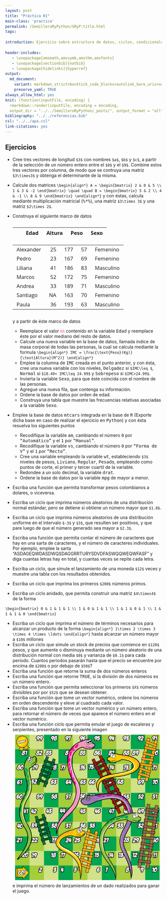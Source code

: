 ```yaml
---
layout: post
title: "Práctica 01"
main-class: 'practica'
permalink: /SemilleroRyPython/SRyP:title.html
tags:

introduction: Ejercicio sobre estructura de datos, ciclos, condicionales y funciones.
              
header-includes:
   - \usepackage{amsmath,amssymb,amsthm,amsfonts}
   - \usepackage[sectionbib]{natbib}
   - \usepackage[hidelinks]{hyperref}
output:
  md_document:
    variant: markdown_strict+backtick_code_blocks+autolink_bare_uris+ascii_identifiers+tex_math_single_backslash
    preserve_yaml: TRUE
always_allow_html: yes   
knit: (function(inputFile, encoding) {
  rmarkdown::render(inputFile, encoding = encoding,
  output_dir = "../../SemilleroRyPython/_posts/", output_format = "all"  ) })
bibliography: "../../referencias.bib"
csl: "../../apa.csl"
link-citations: yes
---
```








Ejercicios
----------

-   Cree tres vectores de longitud `$3$` con nombres `$a$`, `$b$` y
    `$c$`, a partir de la selección de un número entero entre el `$0$` y
    el `$9$`. Combine estos tres vectores por columna, de modo que se
    contruya una matriz `$3\times3$` y obtenga el determinante de la
    misma.
-   Calcule dos matrices
    `\begin{align*} A = \begin{bmatrix} 2 & 0 & 5 \\ 1 & 3 & -2 \end{bmatrix} \quad \quad B = \begin{bmatrix} 5 & 2 \\ 4 & -1 \\ 8 & 9 \end{bmatrix} \end{align*}`
    y con éstas, calcula mediante multiplicación matricial
    (<tt>%\*%</tt>), una matriz `$3\times 3$` y una matriz
    `$2\times 2$`.
-   Construya el siguiente marco de datos
    <pre style="font-family: 'Open Sans',sans-serif; margin-bottom: -3rem; margin-top: -3rem; font-size: 120%;">
    <table class="table table-striped" style="width: auto !important; margin-left: auto; margin-right: auto;">
     <thead>
    <tr>
     <th style="text-align:left;">   </th>
     <th style="text-align:right;"> Edad </th>
     <th style="text-align:right;"> Altura </th>
     <th style="text-align:right;"> Peso </th>
     <th style="text-align:left;"> Sexo </th>
    </tr>
     </thead>
    <tbody>
    <tr>
     <td style="text-align:left;"> Alexander </td>
     <td style="text-align:right;"> 25 </td>
     <td style="text-align:right;"> 177 </td>
     <td style="text-align:right;"> 57 </td>
     <td style="text-align:left;"> Femenino </td>
    </tr>
    <tr>
     <td style="text-align:left;"> Pedro </td>
     <td style="text-align:right;"> 23 </td>
     <td style="text-align:right;"> 167 </td>
     <td style="text-align:right;"> 69 </td>
     <td style="text-align:left;"> Femenino </td>
    </tr>
    <tr>
     <td style="text-align:left;"> Liliana </td>
     <td style="text-align:right;"> 41 </td>
     <td style="text-align:right;"> 186 </td>
     <td style="text-align:right;"> 83 </td>
     <td style="text-align:left;"> Masculino </td>
    </tr>
    <tr>
     <td style="text-align:left;"> Marcos </td>
     <td style="text-align:right;"> 52 </td>
     <td style="text-align:right;"> 172 </td>
     <td style="text-align:right;"> 75 </td>
     <td style="text-align:left;"> Femenino </td>
    </tr>
    <tr>
     <td style="text-align:left;"> Andrea </td>
     <td style="text-align:right;"> 33 </td>
     <td style="text-align:right;"> 189 </td>
     <td style="text-align:right;"> 71 </td>
     <td style="text-align:left;"> Masculino </td>
    </tr>
    <tr>
     <td style="text-align:left;"> Santiago </td>
     <td style="text-align:right;"> NA </td>
     <td style="text-align:right;"> 163 </td>
     <td style="text-align:right;"> 70 </td>
     <td style="text-align:left;"> Femenino </td>
    </tr>
    <tr>
     <td style="text-align:left;"> Paula </td>
     <td style="text-align:right;"> 36 </td>
     <td style="text-align:right;"> 193 </td>
     <td style="text-align:right;"> 63 </td>
     <td style="text-align:left;"> Masculino </td>
    </tr>
    </tbody>
    </table>
    </pre>
    y a partir de éste marco de datos
    -   Reemplace el valor
        <code style="color: #ff628c!important">NA</code> contenido en la
        variable <tt>Edad</tt> y reemplace éste por el valor mediano del
        resto de datos.
    -   Calcule una nueva variable en la base de datos, llamada indice
        de masa corporal de todas las personas, la cual se calcula
        mediante la formula
        `\begin{align*} IMC = \frac{\text{Peso}(Kg)}{\text{Altura}(M^2)} \end{align*}`
    -   Emplee la columna de <tt>IMC</tt> creada en el punto anterior, y
        con ésta, cree una nueva variable con los niveles,
        <tt>Delgadez</tt> si `$IMC\leq $`, <tt>Normal</tt> si
        `$18.49< IMC\leq 24.99$` y <tt>Sobrepeso</tt> si `$IMC>24.99$`.
    -   Invierta la variable <tt>Sexo</tt>, para que éste coincida con
        el nombre de las personas.
    -   Agregue una nueva fila, que contenga su información.
    -   Ordene la base de datos por orden de edad.
    -   Construya una tabla que muestre las frecuencias relativas
        asociadas a la variable <tt>Sexo</tt>.

-   Emplee la base de datos <tt>mtcars</tt> integrada en la base de
    <tt>R</tt> (Exporte dicha base en caso de realizar el ejercicio en
    <tt>Python</tt>) y con ésta resuelva los siguientes puntos
    -   Recodifique la variable <tt>am</tt>, cambiando el número
        <tt>0</tt> por <tt>“Automático”</tt> y el <tt>1</tt> por
        <tt>“Manual”</tt>.
    -   Recodifique la variable <tt>vs</tt>, cambiando el número
        <tt>0</tt> por <tt>“Forma de V”</tt> y el <tt>1</tt> por
        <tt>“Recto”</tt>.
    -   Cree una variable empleando la variable <tt>wt</tt>,
        estableciendo `$3$` niveles de pesos, <tt>Liviano</tt>,
        <tt>Regular</tt>, <tt>Pesado</tt>, empleando como puntos de
        corte, el primer y tercer cuartil de la variable.
    -   Redondee a un solo decimal, la variable <tt>drat</tt>.
    -   Ordene la base de datos por la variable <tt>mpg</tt> de mayor a
        menor.
-   Escriba una función que permita transformar pesos colombianos a
    dolares, o viceversa.
-   Escriba un ciclo que imprima números aleatorios de una distribución
    normal estándar, pero se detiene si obtiene un número mayor que
    `$1.8$`.
-   Escriba un ciclo que imprima números aleatorios de una distribución
    uniforme en el intervalo `$-3$` y `$3$`, que resulten ser positivos,
    y que pare luego de que el número generado sea mayor a `$2.3$`.
-   Escriba una función que permita contar el número de caracteres que
    hay en una sarta de caracteres, y el número de caracteres
    individuales. Por ejemplo, emplee la sarta
    “ASDAGEQWDASDWQSDAGGRRTURYSDVDFASWQQWEQWFASF” y diga cuantas letras
    hay en total, y cuantas veces se repite cada letra.
-   Escriba un ciclo, que simule el lanzamiento de una moneda `$12$`
    veces y muestre una tabla con los resultados obtenidos.
-   Escriba un ciclo que imprima los primeros `$200$` números primos.
-   Escriba un ciclo anidado, que permita construir una matriz
    `$4\times4$` de la forma

`\begin{bmatrix} 0 & 1 & 1 & 1 \\ 1 & 0 & 1 & 1 \\ 1 & 1 & 0 & 1 \\ 1 & 1 & 1 & 0 \end{bmatrix}`

-   Escriba un ciclo que imprima el número de términos necesarios para
    alcanzar un producto de la forma
    `\begin{align*} 1\times 2 \times 3 \times 4 \times \ldots \end{align*}`
    hasta alcanzar un número mayor a `$10$` millones
-   Escriba un ciclo que simule un stock de precios que comience en
    `$120$` pesos, y que aumente o disminuya mediante un número
    aleatorio de una distribución normal con media `$0$` y varianza de
    `$0.1$` para cada periodo. Cuantos periodos pasarán hasta que el
    precio se encuentre por encima de `$200$` o por debajo de `$50$`?
-   Escriba una función que retorne la suma de dos números enteros
-   Escriba una función que retorne <tt>TRUE</tt>, si la división de dos
    números es un número entero.
-   Escriba una función que permita seleccionar los primeros `$X$`
    números divisibles por por `$52$` que se desean obtener.
-   Escriba una función que tome un vector numérico, ordene los números
    en orden descendente y eleve al cuadrado cada valor.
-   Escriba una función que tome un vector numérico y un número entero,
    para retornar el número de veces que aparece el número entero en el
    vector numérico.
-   Escriba una función ciclo que permita emular el juego de escaleras y
    serpientes, presentado en la siguiente imagen
    ![](../../SemilleroRyPython/images/escalerasyserpientes.jpg) e
    imprima el número de lanzamientos de un dado realizados para ganar
    el juego.
